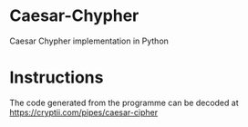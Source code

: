 # Caesar-Chypher
Caesar Chypher implementation in Python

# Instructions

The code generated from the programme can be decoded at https://cryptii.com/pipes/caesar-cipher
